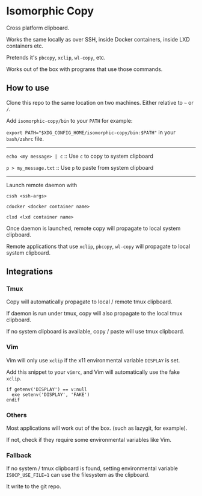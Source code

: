 # Isomorphic Copy

Cross platform clipboard.

Works the same locally as over SSH, inside Docker containers, inside LXD containers etc.

Pretends it's `pbcopy`, `xclip`, `wl-copy`, etc.

Works out of the box with programs that use those commands.

## How to use

Clone this repo to the same location on two machines. Either relative to `~` or `/`.

Add `isomorphic-copy/bin` to your `PATH` for example:

`export PATH="$XDG_CONFIG_HOME/isomorphic-copy/bin:$PATH"` in your `bash/zshrc` file.

---

`echo <my message> | c` :: Use `c` to copy to system clipboard


`p > my_message.txt` :: Use `p` to paste from system clipboard

---

Launch remote daemon with

`cssh <ssh-args>`

`cdocker <docker container name>`

`clxd <lxd container name>`

Once daemon is launched, remote copy will propagate to local system clipboard.

Remote applications that use `xclip`, `pbcopy`, `wl-copy` will propagate to local system clipboard.

## Integrations

### Tmux

Copy will automatically propagate to local / remote tmux clipboard.

If daemon is run under tmux, copy will also propagate to the local tmux clipboard.

If no system clipboard is available, copy / paste will use tmux clipboard.

### Vim

Vim will only use `xclip` if the x11 environmental variable `DISPLAY` is set.

Add this snippet to your `vimrc`, and Vim will automatically use the fake `xclip`.

```viml
if getenv('DISPLAY') == v:null
  exe setenv('DISPLAY', 'FAKE')
endif
```

### Others

Most applications will work out of the box. (such as lazygit, for example).

If not, check if they require some environmental variables like Vim.

### Fallback

If no system / tmux clipboard is found, setting environmental variable `ISOCP_USE_FILE=1` can use the filesystem as the clipboard.

It write to the git repo.

